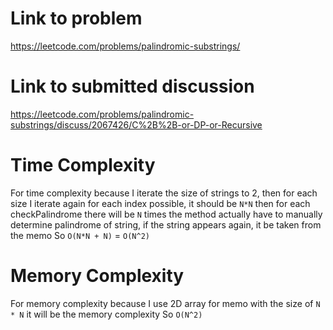 # Link to problem
https://leetcode.com/problems/palindromic-substrings/

# Link to submitted discussion
https://leetcode.com/problems/palindromic-substrings/discuss/2067426/C%2B%2B-or-DP-or-Recursive

# Time Complexity
For time complexity because I iterate the size of strings to 2, then for each size I iterate again for each index possible, it should be `N*N` then for each checkPalindrome there will be `N` times the method actually have to manually determine palindrome of string, if the string appears again, it be taken from the memo
So `O(N*N + N)` = `O(N^2)`

# Memory Complexity
For memory complexity because I use 2D array for memo with the size of `N * N` it will be the memory complexity
So `O(N^2)`
